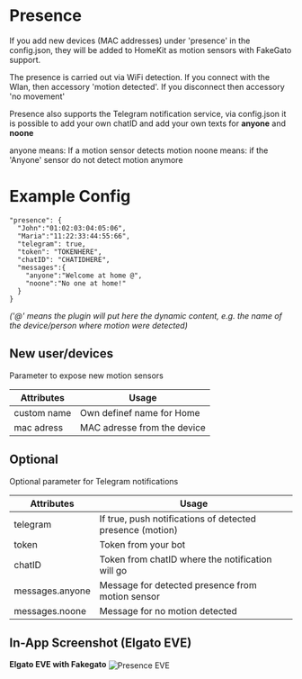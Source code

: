 # Presence

If you add new devices (MAC addresses) under 'presence' in the config.json, they will be added to HomeKit as motion sensors with FakeGato support.

The presence is carried out via WiFi detection. If you connect with the Wlan, then accessory 'motion detected'. If you disconnect then accessory 'no movement'

Presence also supports the Telegram notification service, via config.json it is possible to add your own chatID and add your own texts for **anyone** and **noone**

anyone means: If a motion sensor detects motion
noone means: if the 'Anyone' sensor do not detect motion anymore

# Example Config

```
"presence": {
  "John":"01:02:03:04:05:06",
  "Maria":"11:22:33:44:55:66",
  "telegram": true,
  "token": "TOKENHERE",
  "chatID": "CHATIDHERE",
  "messages":{
    "anyone":"Welcome at home @",
    "noone":"No one at home!"
  }
}
```
_('@' means the plugin will put here the dynamic content, e.g. the name of the device/person where motion were detected)_

## New user/devices
Parameter to expose new motion sensors

| Attributes | Usage |
|------------|-------|
| custom name | Own definef name for Home |
| mac adress | MAC adresse from the device |

## Optional
Optional parameter for Telegram notifications

| Attributes | Usage |
|------------|-------|
| telegram | If true, push notifications of detected presence (motion) |
| token | Token from your bot |
| chatID | Token from chatID where the notification will go |
| messages.anyone | Message for detected presence from motion sensor |
| messages.noone | Message for no motion detected |

## In-App Screenshot (Elgato EVE)

**Elgato EVE with Fakegato**
<img src="https://github.com/SeydX/homebridge-fritz-platform/blob/master/images/eve_motion_fakegato.PNG" align="center" alt="Presence EVE">
